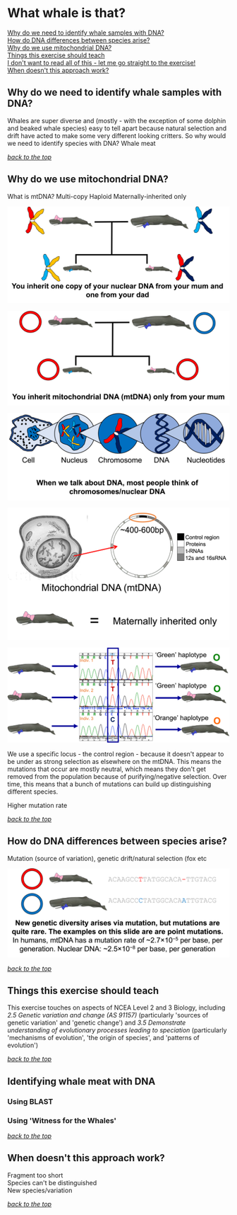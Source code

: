 # What whale is that?
[Why do we need to identify whale samples with DNA?](index.md#why-do-we-need-to-identify-whale-samples-with-DNA)  
[How do DNA differences between species arise?](index.md#how-do-dna-differences-between-species-arise)  
[Why do we use mitochondrial DNA?](index.md#why-do-we-use-mitochondrial-DNA)  
[Things this exercise should teach](index.md#things-this-exercise-should-teach)    
[I don't want to read all of this - let me go straight to the exercise!](index.md#identifying-whale-meat-with-dna)  
[When doesn't this approach work?](index.md#when-doesnt-this-approach-work)  

## Why do we need to identify whale samples with DNA?
Whales are super diverse and (mostly - with the exception of some dolphin and beaked whale species) easy to tell apart because natural selection and drift have acted to make some very different looking critters.
So why would we need to identify species with DNA?
Whale meat

[*back to the top*](index.md#what-whale-is-that)  


## Why do we use mitochondrial DNA?
What is mtDNA?
Multi-copy
Haploid
Maternally-inherited only

![with nuclear DNA you get one copy from your mum and one copy from your dad](nuclear_DNA.png)

![everyone has the same mitochondrial DNA as their mum](mtDNA.png)

![zooming into a cell and ending up at nucleotides](cells_nuclear_DNA.png)

![Mitochondrial DNA is maternally inherited](maternally_inherited.png)

![The proces of haplotyping mitochondrial DNA involves looking for differences when comparing the letters](haplotyping_mtDNA.png)

We use a specific locus - the control region - because it doesn't appear to be under as strong selection as elsewhere on the mtDNA. This means the mutations that occur are mostly neutral, which means they don't get removed from the population because of purifying/negative selection. Over time, this means that a bunch of mutations can build up distinguishing different species.

Higher mutation rate

[*back to the top*](index.md#what-whale-is-that)  

## How do DNA differences between species arise?
Mutation (source of variation), genetic drift/natural selection (fox etc

![mutation is the ultimate cause of genetic varaition](mutations.png)

[*back to the top*](index.md#what-whale-is-that)  


## Things this exercise should teach
This exercise touches on aspects of NCEA Level 2 and 3 Biology, including *2.5 Genetic variation and change (AS 91157)* (particularly 'sources of genetic variation' and 'genetic change') and *3.5 Demonstrate understanding of evolutionary processes leading to speciation* (particularly 'mechanisms of evolution', 'the origin of species', and 'patterns of evolution')

[*back to the top*](index.md#what-whale-is-that)  

## Identifying whale meat with DNA
### Using BLAST
### Using 'Witness for the Whales'

[*back to the top*](index.md#what-whale-is-that)  

## When doesn't this approach work?
Fragment too short  
Species can't be distinguished  
New species/variation

[*back to the top*](index.md#what-whale-is-that)  

